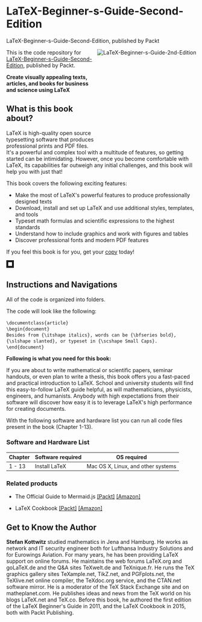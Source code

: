# LaTeX-Beginner-s-Guide-Second-Edition
LaTeX-Beginner-s-Guide-Second-Edition, published by Packt

<a href="https://www.packtpub.com/product/latex-beginner-s-guides/9781801078658"><img src="https://static.packt-cdn.com/products/9781801078658/cover/smaller" alt="LaTeX-Beginner-s-Guide-2nd-Edition" height="256px" align="right"></a>

This is the code repository for [LaTeX-Beginner-s-Guide-Second-Edition](https://www.packtpub.com/product/latex-beginner-s-guides/9781801078658), published by Packt.

**Create visually appealing texts, articles, and books for business and science using LaTeX**

## What is this book about?
LaTeX is high-quality open source typesetting software that produces professional prints and PDF files. It's a powerful and complex tool with a multitude of features, so getting started can be intimidating. However, once you become comfortable with LaTeX, its capabilities far outweigh any initial challenges, and this book will help you with just that!

This book covers the following exciting features: 
* Make the most of LaTeX's powerful features to produce professionally designed texts
* Download, install and set up LaTeX and use additional styles, templates, and tools
* Typeset math formulas and scientific expressions to the highest standards
* Understand how to include graphics and work with figures and tables
* Discover professional fonts and modern PDF features

If you feel this book is for you, get your [copy](https://www.amazon.com/dp/1801078653) today!

<a href="https://www.packtpub.com/?utm_source=github&utm_medium=banner&utm_campaign=GitHubBanner"><img src="https://raw.githubusercontent.com/PacktPublishing/GitHub/master/GitHub.png" alt="https://www.packtpub.com/" border="5" /></a>

## Instructions and Navigations
All of the code is organized into folders.

The code will look like the following:
```
\documentclass{article}
\begin{document}
Besides from {\itshape italics}, words can be {\bfseries bold},
{\slshape slanted}, or typeset in {\scshape Small Caps}.
\end{document}

```
**Following is what you need for this book:**

If you are about to write mathematical or scientific papers, seminar handouts, or even plan to write a thesis, this book offers you a fast-paced and practical introduction to LaTeX. School and university students will find this easy-to-follow LaTeX guide helpful, as will mathematicians, physicists, engineers, and humanists. Anybody with high expectations from their software will discover how easy it is to leverage LaTeX's high performance for creating documents.

With the following software and hardware list you can run all code files present in the book (Chapter 1-13).

### Software and Hardware List

| Chapter  | Software required                                                                    | OS required                        |
| -------- | -------------------------------------------------------------------------------------| -----------------------------------|
|  1 - 13  | Install LaTeX                               				                                  | Mac OS X, Linux, and other systems |

### Related products <Other books you may enjoy>
* The Official Guide to Mermaid.js [[Packt]](https://www.packtpub.com/product/latex-beginner-s-guides/9781801078023) [[Amazon]](https://www.amazon.com/dp/1801078025)

* LaTeX Cookbook [[Packt]](https://www.packtpub.com/product/latex-beginner-s-guides/9781784395148) [[Amazon]](https://www.amazon.com/dp/1784395145)

## Get to Know the Author
**Stefan Kottwitz** studied mathematics in Jena and Hamburg. He works as network and IT security engineer both for Lufthansa Industry Solutions and for Eurowings Aviation.
For many years, he has been providing LaTeX support on online forums. He maintains the web forums LaTeX.org and goLaTeX.de and the Q&A sites TeXwelt.de and TeXnique.fr. He runs the TeX graphics gallery sites TeXample.net, TikZ.net, and PGFplots.net, the TeXlive.net online compiler, the TeXdoc.org service, and the CTAN.net software mirror. He is a moderator of the TeX Stack Exchange site and on matheplanet.com. He publishes ideas and news from the TeX world on his blogs LaTeX.net and TeX.co.
Before this book, he authored the first edition of the LaTeX Beginner's Guide in 2011, and the LaTeX Cookbook in 2015, both with Packt Publishing.
